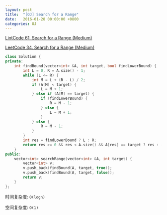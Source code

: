 ```yaml
---
layout: post
title:  "[OJ] Search for a Range"
date:   2016-01-28 00:00:00 +0800
categories: OJ
---
```


[LintCode 61. Search for a Range (Medium)](http://www.lintcode.com/en/problem/search-for-a-range/)

[LeetCode 34. Search for a Range (Medium)](https://leetcode.com/problems/search-for-a-range/)

```cpp
class Solution {
private:
    int findBound(vector<int> &A, int target, bool findLowerBound) {
        int L = 0, R = A.size() - 1;
        while (L <= R) {
            int M = L + (R - L) / 2;
            if (A[M] < target) {
                L = M + 1;
            } else if (A[M] == target) {
                if (findLowerBound) {
                    R = M - 1;
                } else {
                    L = M + 1;
                }
            } else {
                R = M - 1;
            }
        }
        int res = findLowerBound ? L : R;
        return res >= 0 && res < A.size() && A[res] == target ? res : -1;
    }
public:
    vector<int> searchRange(vector<int> &A, int target) {
        vector<int> v;
        v.push_back(findBound(A, target, true));
        v.push_back(findBound(A, target, false));
        return v;
    }
};
```

时间复杂度: `O(logn)`

空间复杂度: `O(1)`
